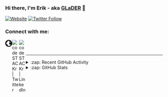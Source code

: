 ### Hi there, I'm Erik - aka [GLaDER][website] 👋

[![Website](https://img.shields.io/website?label=thorsell.io&style=for-the-badge&url=https%3A%2F%2Fthorsell.io)](https://thorsell.io)
[![Twitter Follow](https://img.shields.io/twitter/follow/erikthorsell?color=1DA1F2&logo=twitter&style=for-the-badge)](https://twitter.com/intent/follow?original_referer=https%3A%2F%2Fgithub.com%2FcodeSTACKr&screen_name=erikthorsell)

### Connect with me:

[<img align="left" alt="thorsell.io" width="22px" src="https://raw.githubusercontent.com/iconic/open-iconic/master/svg/globe.svg" />][website]
[<img align="left" alt="codeSTACKr | Twitter" width="22px" src="https://cdn.jsdelivr.net/npm/simple-icons@v3/icons/twitter.svg" />][twitter]
[<img align="left" alt="codeSTACKr | LinkedIn" width="22px" src="https://cdn.jsdelivr.net/npm/simple-icons@v3/icons/linkedin.svg" />][linkedin]

<br />
<br />

---


<details>
  <summary>:zap: Recent GitHub Activity</summary>
  
<!--START_SECTION:activity-->
1. 🎉 Merged PR [#3](https://github.com/ErikThorsell/erikthorsell.github.io/pull/3) in [ErikThorsell/erikthorsell.github.io](https://github.com/ErikThorsell/erikthorsell.github.io)
2. 🎉 Merged PR [#1](https://github.com/ErikThorsell/qmk_firmware/pull/1) in [ErikThorsell/qmk_firmware](https://github.com/ErikThorsell/qmk_firmware)
3. 💪 Opened PR [#1](https://github.com/ErikThorsell/qmk_firmware/pull/1) in [ErikThorsell/qmk_firmware](https://github.com/ErikThorsell/qmk_firmware)
4. ❗️ Closed issue [#41](https://github.com/kaffefiltret-se/coffee_roaster_scrapers/issues/41) in [kaffefiltret-se/coffee_roaster_scrapers](https://github.com/kaffefiltret-se/coffee_roaster_scrapers)
5. ❗️ Opened issue [#41](https://github.com/kaffefiltret-se/coffee_roaster_scrapers/issues/41) in [kaffefiltret-se/coffee_roaster_scrapers](https://github.com/kaffefiltret-se/coffee_roaster_scrapers)
<!--END_SECTION:activity-->

</details>

<details>
  <summary>:zap: GitHub Stats</summary>

  <img align="left" alt="ErikThorsell's GitHub Stats" src="https://github-readme-stats.vercel.app/api?username=erikthorsell" />

</details>

[website]: https://thorsell.io
[twitter]: https://twitter.com/erikthorsell
[linkedin]: https://linkedin.com/in/thorsellerik
